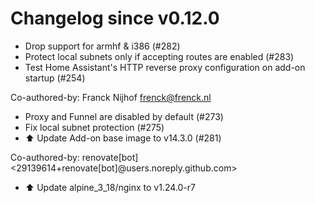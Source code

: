 # Changelog since v0.12.0
- Drop support for armhf & i386 (#282) 
- Protect local subnets only if accepting routes are enabled (#283) 
- Test Home Assistant's HTTP reverse proxy configuration on add-on startup (#254)

Co-authored-by: Franck Nijhof <frenck@frenck.nl> 
- Proxy and Funnel are disabled by default (#273) 
- Fix local subnet protection (#275) 
- ⬆️ Update Add-on base image to v14.3.0 (#281)

Co-authored-by: renovate[bot] <29139614+renovate[bot]@users.noreply.github.com> 
- ⬆️ Update alpine_3_18/nginx to v1.24.0-r7 
